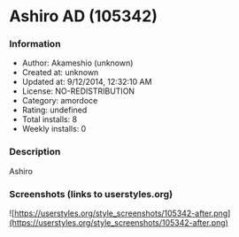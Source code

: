 # Ashiro AD (105342)

### Information
- Author: Akameshio (unknown)
- Created at: unknown
- Updated at: 9/12/2014, 12:32:10 AM
- License: NO-REDISTRIBUTION
- Category: amordoce
- Rating: undefined
- Total installs: 8
- Weekly installs: 0


### Description
Ashiro


### Screenshots (links to userstyles.org)
![https://userstyles.org/style_screenshots/105342-after.png](https://userstyles.org/style_screenshots/105342-after.png)



